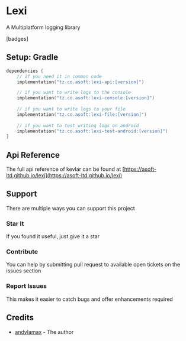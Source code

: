 # Lexi

A Multiplatform logging library

[badges]

## Setup: Gradle

```kotlin
dependencies {
    // if you need it in common code
    implementation("tz.co.asoft:lexi-api:[version]")

    // if you want to write logs to the console
    implementation("tz.co.asoft:lexi-console:[version]")
    
    // if you want to write logs to your file
    implementation("tz.co.asoft:lexi-file:[version]")
    
    // if you want to test writing logs on android
    implementation("tz.co.asoft:lexi-test-android:[version]")
}
```

## Api Reference
The full api reference of kevlar can be found at [https://asoft-ltd.github.io/lexi](https://asoft-ltd.github.io/lexi)

## Support

There are multiple ways you can support this project

### Star It

If you found it useful, just give it a star

### Contribute

You can help by submitting pull request to available open tickets on the issues section

### Report Issues

This makes it easier to catch bugs and offer enhancements required

## Credits

- [andylamax](https://github.com/andylamax) - The author
